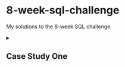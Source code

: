 # 8-week-sql-challenge
My solutions to the 8-week SQL challenge.

<details>
<summary><h2>Case Study One</h2></summary>
  <a href="https://8weeksqlchallenge.com/case-study-1/">Problem statement</a><br>
  These are my solutions for case study one:
  <ol>
    <li>Problem 1
      <code>
        SELECT s.customer_id, SUM(m.price) as total_spent
        FROM dannys_diner.sales s
        INNER JOIN dannys_diner.menu m
        ON s.product_id = m.product_id
        GROUP BY s.customer_id;
      </code>
      </li>
    <li>Problem 2
      <code>
        SELECT customer_id, COUNT(DISTINCT order_date) as days_visited
        FROM dannys_diner.sales
        GROUP BY customer_id;
      </code>
    </li>
    <li>Problem 3</li>
  </ol>
</details>
